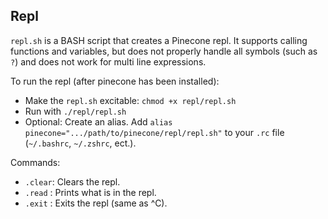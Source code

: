 
## Repl
`repl.sh` is a BASH script that creates a Pinecone repl. It supports calling functions and variables, but does not properly handle all symbols (such as `?`) and does not work for multi line expressions.

To run the repl (after pinecone has been installed):

 * Make the `repl.sh` excitable: `chmod +x repl/repl.sh`  
 * Run with `./repl/repl.sh`
 * Optional: Create an alias. Add `alias pinecone=".../path/to/pinecone/repl/repl.sh"` to your `.rc` file (`~/.bashrc`, `~/.zshrc`, ect.).

Commands:

 * `.clear`: Clears the repl.
 * `.read` : Prints what is in the repl.
 * `.exit` : Exits the repl (same as ^C).

